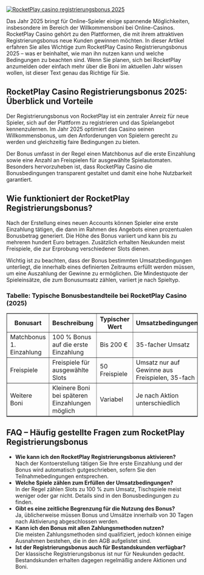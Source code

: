 [![RocketPlay casino registrierungsbonus 2025](https://123-caf.pages.dev/gitsignup.png)](https://vrmoo.ru/Bt82HjjY)

<div>   <p>Das Jahr 2025 bringt für Online-Spieler einige spannende Möglichkeiten, insbesondere im Bereich der Willkommensboni bei Online-Casinos. RocketPlay Casino gehört zu den Plattformen, die mit ihrem attraktiven Registrierungsbonus neue Kunden gewinnen möchten. In dieser Artikel erfahren Sie alles Wichtige zum RocketPlay Casino Registrierungsbonus 2025 – was er beinhaltet, wie man ihn nutzen kann und welche Bedingungen zu beachten sind. Wenn Sie planen, sich bei RocketPlay anzumelden oder einfach mehr über die Boni im aktuellen Jahr wissen wollen, ist dieser Text genau das Richtige für Sie.</p>      <h2>RocketPlay Casino Registrierungsbonus 2025: Überblick und Vorteile</h2>   <p>Der Registrierungsbonus von RocketPlay ist ein zentraler Anreiz für neue Spieler, sich auf der Plattform zu registrieren und das Spielangebot kennenzulernen. Im Jahr 2025 optimiert das Casino seinen Willkommensbonus, um den Anforderungen von Spielern gerecht zu werden und gleichzeitig faire Bedingungen zu bieten.</p>   <p>Der Bonus umfasst in der Regel einen Matchbonus auf die erste Einzahlung sowie eine Anzahl an Freispielen für ausgewählte Spielautomaten. Besonders hervorzuheben ist, dass RocketPlay Casino die Bonusbedingungen transparent gestaltet und damit eine hohe Nutzbarkeit garantiert.</p>  <h2>Wie funktioniert der RocketPlay Registrierungsbonus?</h2>   <p>Nach der Erstellung eines neuen Accounts können Spieler eine erste Einzahlung tätigen, die dann im Rahmen des Angebots einen prozentualen Bonusbetrag generiert. Die Höhe des Bonus variiert und kann bis zu mehreren hundert Euro betragen. Zusätzlich erhalten Neukunden meist Freispiele, die zur Erprobung verschiedener Slots dienen.</p> <p>Wichtig ist zu beachten, dass der Bonus bestimmten Umsatzbedingungen unterliegt, die innerhalb eines definierten Zeitraums erfüllt werden müssen, um eine Auszahlung der Gewinne zu ermöglichen. Die Mindestquote der Spieleinsätze, die zum Bonusumsatz zählen, variiert je nach Spieltyp.</p>  <h3>Tabelle: Typische Bonusbestandteile bei RocketPlay Casino (2025)</h3>   <table border="1" cellpadding="6" cellspacing="0" style="border-collapse: collapse; width: 100%;">     <thead>       <tr>         <th>Bonusart</th>         <th>Beschreibung</th>         <th>Typischer Wert</th>         <th>Umsatzbedingungen</th>       </tr>     </thead>     <tbody>       <tr>         <td>Matchbonus 1. Einzahlung</td>         <td>100 % Bonus auf die erste Einzahlung</td>         <td>Bis 200 €</td>         <td>35-facher Umsatz</td>       </tr>       <tr>         <td>Freispiele</td>         <td>Freispiele für ausgewählte Slots</td>         <td>50 Freispiele</td>         <td>Umsatz nur auf Gewinne aus Freispielen, 35-fach</td>       </tr>       <tr>         <td>Weitere Boni</td>         <td>Kleinere Boni bei späteren Einzahlungen möglich</td>         <td>Variabel</td>         <td>Je nach Aktion unterschiedlich</td>       </tr>     </tbody>   </table>  <h2>FAQ – Häufig gestellte Fragen zum RocketPlay Registrierungsbonus</h2>   <ul>     <li><strong>Wie kann ich den RocketPlay Registrierungsbonus aktivieren?</strong><br> Nach der Kontoerstellung tätigen Sie Ihre erste Einzahlung und der Bonus wird automatisch gutgeschrieben, sofern Sie den Teilnahmebedingungen entsprechen.</li>     <li><strong>Welche Spiele zählen zum Erfüllen der Umsatzbedingungen?</strong><br> In der Regel zählen Slots zu 100 % zum Umsatz, Tischspiele meist weniger oder gar nicht. Details sind in den Bonusbedingungen zu finden.</li>     <li><strong>Gibt es eine zeitliche Begrenzung für die Nutzung des Bonus?</strong><br> Ja, üblicherweise müssen Bonus und Umsätze innerhalb von 30 Tagen nach Aktivierung abgeschlossen werden.</li>     <li><strong>Kann ich den Bonus mit allen Zahlungsmethoden nutzen?</strong><br> Die meisten Zahlungsmethoden sind qualifiziert, jedoch können einige Ausnahmen bestehen, die in den AGB aufgelistet sind.</li>     <li><strong>Ist der Registrierungsbonus auch für Bestandskunden verfügbar?</strong><br> Der klassische Registrierungsbonus ist nur für Neukunden gedacht. Bestandskunden erhalten dagegen regelmäßig andere Aktionen und Boni.</li>   </ul>   </div>